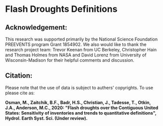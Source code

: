 # Flash Droughts Definitions





## Acknowledgement: 
This research was supported primarily by the National Science Foundation PREEVENTS program Grant 1854902. We also would like to thank the research project team: Trevor Keenan from UC Berkeley, Christopher Hain and Thomas Holmes from NASA and David Lorenz from University of Wisconsin-Madison for their helpful comments and discussion.


## Citation:  
Please note that the use of data is subject to authers' copyrights. To use please cite as:

**Osman, M., Zaitchik, B.F., Badr, H.S., Christian, J., Tadesse, T., Otkin, J.A., Anderson, M.C., 2020: "Flash droughts over the Contiguous United States: Sensitivity of inventories and trends to quantitative definitions", Hydrol. Earth Syst. Sci. (Under review).**
